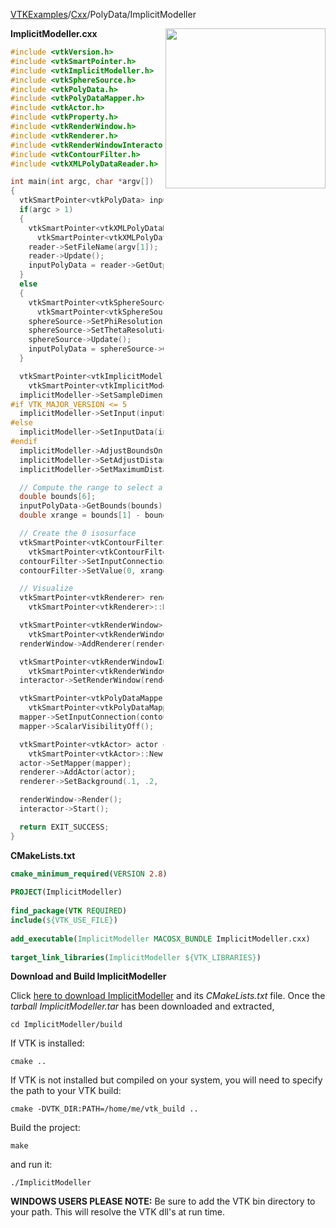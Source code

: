 [VTKExamples](Home)/[Cxx](Cxx)/PolyData/ImplicitModeller

<img align="right" src="https://github.com/lorensen/VTKExamples/raw/master/Testing/Baseline/PolyData/TestImplicitModeller.png" width="256" />

**ImplicitModeller.cxx**
```c++
#include <vtkVersion.h>
#include <vtkSmartPointer.h>
#include <vtkImplicitModeller.h>
#include <vtkSphereSource.h>
#include <vtkPolyData.h>
#include <vtkPolyDataMapper.h>
#include <vtkActor.h>
#include <vtkProperty.h>
#include <vtkRenderWindow.h>
#include <vtkRenderer.h>
#include <vtkRenderWindowInteractor.h>
#include <vtkContourFilter.h>
#include <vtkXMLPolyDataReader.h>

int main(int argc, char *argv[])
{
  vtkSmartPointer<vtkPolyData> inputPolyData;
  if(argc > 1)
  {
    vtkSmartPointer<vtkXMLPolyDataReader> reader =
      vtkSmartPointer<vtkXMLPolyDataReader>::New();
    reader->SetFileName(argv[1]);
    reader->Update();
    inputPolyData = reader->GetOutput();
  }
  else
  {
    vtkSmartPointer<vtkSphereSource> sphereSource =
      vtkSmartPointer<vtkSphereSource>::New();
    sphereSource->SetPhiResolution(15);
    sphereSource->SetThetaResolution(15);
    sphereSource->Update();
    inputPolyData = sphereSource->GetOutput();
  }

  vtkSmartPointer<vtkImplicitModeller> implicitModeller =
    vtkSmartPointer<vtkImplicitModeller>::New();
  implicitModeller->SetSampleDimensions(50,50,50);
#if VTK_MAJOR_VERSION <= 5
  implicitModeller->SetInput(inputPolyData);
#else
  implicitModeller->SetInputData(inputPolyData);
#endif
  implicitModeller->AdjustBoundsOn();
  implicitModeller->SetAdjustDistance(.1); // Adjust by 10%
  implicitModeller->SetMaximumDistance(.1);

  // Compute the range to select a reasonable contour value
  double bounds[6];
  inputPolyData->GetBounds(bounds);
  double xrange = bounds[1] - bounds[0];

  // Create the 0 isosurface
  vtkSmartPointer<vtkContourFilter> contourFilter =
    vtkSmartPointer<vtkContourFilter>::New();
  contourFilter->SetInputConnection(implicitModeller->GetOutputPort());
  contourFilter->SetValue(0, xrange/30.0); // 30% of xrange

  // Visualize
  vtkSmartPointer<vtkRenderer> renderer =
    vtkSmartPointer<vtkRenderer>::New();

  vtkSmartPointer<vtkRenderWindow> renderWindow =
    vtkSmartPointer<vtkRenderWindow>::New();
  renderWindow->AddRenderer(renderer);

  vtkSmartPointer<vtkRenderWindowInteractor> interactor =
    vtkSmartPointer<vtkRenderWindowInteractor>::New();
  interactor->SetRenderWindow(renderWindow);

  vtkSmartPointer<vtkPolyDataMapper> mapper =
    vtkSmartPointer<vtkPolyDataMapper>::New();
  mapper->SetInputConnection(contourFilter->GetOutputPort());
  mapper->ScalarVisibilityOff();

  vtkSmartPointer<vtkActor> actor =
    vtkSmartPointer<vtkActor>::New();
  actor->SetMapper(mapper);
  renderer->AddActor(actor);
  renderer->SetBackground(.1, .2, .3);

  renderWindow->Render();
  interactor->Start();

  return EXIT_SUCCESS;
}
```
**CMakeLists.txt**
```cmake
cmake_minimum_required(VERSION 2.8)
 
PROJECT(ImplicitModeller)
 
find_package(VTK REQUIRED)
include(${VTK_USE_FILE})
 
add_executable(ImplicitModeller MACOSX_BUNDLE ImplicitModeller.cxx)
 
target_link_libraries(ImplicitModeller ${VTK_LIBRARIES})
```

**Download and Build ImplicitModeller**

Click [here to download ImplicitModeller](https://github.com/lorensen/VTKWikiExamplesTarballs/raw/master/ImplicitModeller.tar) and its *CMakeLists.txt* file.
Once the *tarball ImplicitModeller.tar* has been downloaded and extracted,
```
cd ImplicitModeller/build 
```
If VTK is installed:
```
cmake ..
```
If VTK is not installed but compiled on your system, you will need to specify the path to your VTK build:
```
cmake -DVTK_DIR:PATH=/home/me/vtk_build ..
```
Build the project:
```
make
```
and run it:
```
./ImplicitModeller
```
**WINDOWS USERS PLEASE NOTE:** Be sure to add the VTK bin directory to your path. This will resolve the VTK dll's at run time.

